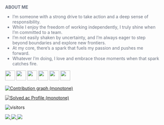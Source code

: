 <!-- ABOUT ME (lighter tone) -->
<div style="color:#6B7280">
  <p><strong>ABOUT ME</strong></p>
  <ul>
    <li>I’m someone with a strong drive to take action and a deep sense of responsibility.     </li>
    <li>While I enjoy the freedom of working independently, I truly shine when I’m committed to a team.
    </li>
  <li>I’m not easily shaken by uncertainty, and I’m always eager to step beyond boundaries and explore new frontiers.
  </li>
  <li>At my core, there’s a spark that fuels my passion and pushes me forward.</li>
  <li>Whatever I’m doing, I love and embrace those moments when that spark catches fire.</li>
</ul>

</div>

<!-- Tech Stack (monotone shields, slightly larger) -->
<p>
  <img height="32" src="https://img.shields.io/badge/React-111827?style=for-the-badge&logo=react&logoColor=FFFFFF" />
  <img height="32" src="https://img.shields.io/badge/React%20Native-111827?style=for-the-badge&logo=react&logoColor=FFFFFF" />
  <img height="32" src="https://img.shields.io/badge/Next.js-111827?style=for-the-badge&logo=nextdotjs&logoColor=FFFFFF" />
  <img height="32" src="https://img.shields.io/badge/FastAPI-111827?style=for-the-badge&logo=fastapi&logoColor=FFFFFF" />
  <img height="32" src="https://img.shields.io/badge/Tailwind%20CSS-111827?style=for-the-badge&logo=tailwindcss&logoColor=FFFFFF" />
  <img height="32" src="https://img.shields.io/badge/styled--components-111827?style=for-the-badge&logo=styledcomponents&logoColor=FFFFFF" />
</p>

<!-- Activity Graph (monotone) -->
<p>
  <a href="https://github.com/Ashutosh00710/github-readme-activity-graph">
    <img
      src="https://github-readme-activity-graph.vercel.app/graph?username=asheroh&bg_color=FFFFFF&color=6B7280&line=6B7280&point=6B7280&area=false&hide_border=true&custom_title=Contribution%20Graph"
      alt="Contribution graph (monotone)"
    />
  </a>
</p>

<!-- Baekjoon / Solved.ac (forced grayscale via CSS filter) -->
<p>
  <a href="https://solved.ac/profile/wnstj701">
    <img style="filter: grayscale(100%);" src="http://mazassumnida.wtf/api/v2/generate_badge?boj=wnstj701" alt="Solved.ac Profile (monotone)" />
  </a>
</p>

<!-- Visitors counter (monotone) -->
<p>
  <img src="https://komarev.com/ghpvc/?username=asheroh&style=flat-square&label=visitors&color=6B7280" alt="visitors" />
</p>

<!-- Quick links (colored, unified badges with icons) -->
<p>
  <a href="https://www.linkedin.com/in/asheroh">
    <img src="https://img.shields.io/badge/LINKEDIN-0A66C2?style=for-the-badge&logo=linkedin&logoColor=FFFFFF" />
  </a>
  <a href="https://blog.naver.com/wnstj701">
    <img src="https://img.shields.io/badge/NAVER%20BLOG-03C75A?style=for-the-badge&logo=naver&logoColor=FFFFFF" />
  </a>
  <a href="mailto:wnstj701@naver.com">
    <img src="https://img.shields.io/badge/EMAIL-EA4335?style=for-the-badge&logo=gmail&logoColor=FFFFFF" />
  </a>
</p>
